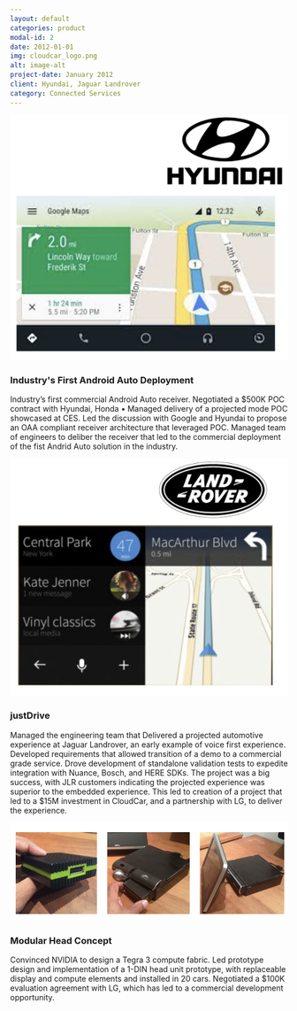 ```yaml
---
layout: default
categories: product
modal-id: 2
date: 2012-01-01
img: cloudcar_logo.png
alt: image-alt
project-date: January 2012
client: Hyundai, Jaguar Landrover
category: Connected Services
---
```

![](img/portfolio/android_auto.png)

### Industry's First Android Auto Deployment
Industry’s first commercial Android Auto receiver. Negotiated a $500K POC contract with Hyundai, Honda • Managed delivery of a projected mode POC
showcased at CES. Led the discussion with Google and Hyundai to propose an OAA compliant receiver architecture that leveraged POC. Managed team of engineers to deliber the receiver that led to the commercial deployment of the fist Andrid Auto solution in the industry.


![](img/portfolio/justdrive.png)
### justDrive
Managed the engineering team that Delivered a projected automotive experience at Jaguar Landrover, an early example of voice first experience. Developed requirements that allowed transition of a demo to a commercial grade service. Drove development of standalone validation tests
to expedite integration with Nuance, Bosch, and HERE SDKs.
The project was a big success, with JLR customers indicating the projected experience was superior to the embedded experience.  This led to creation of a project that led to a $15M investment in CloudCar, and a partnership with LG, to deliver the experience.  
 



![](img/portfolio/modular.png)
### Modular Head Concept
Convinced NVIDIA to design a Tegra 3 compute fabric. Led prototype design and implementation
of a 1-DIN head unit prototype, with replaceable display and compute elements and installed in 20 cars.
Negotiated a $100K evaluation agreement with LG, which has led to a commercial development opportunity.


